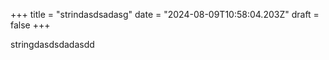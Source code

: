 +++
title = "strindasdsadasg"
date = "2024-08-09T10:58:04.203Z"
draft = false
+++

stringdasdsdadasdd
        
